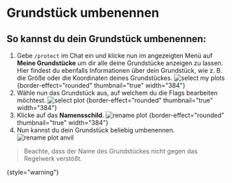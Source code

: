 <show-structure depth="0"/>

# Grundstück umbenennen

## So kannst du dein Grundstück umbenennen:

1. Gebe `/protect` im Chat ein und klicke nun im angezeigten Menü auf **Meine Grundstücke** um dir
   alle deine Grundstücke anzeigen zu lassen. Hier findest du ebenfalls Informationen über dein
   Grundstück, wie z. B. die Größe oder die Koordinaten deines Grundstückes.
   ![select my plots](plot-my-plot.png) {border-effect="rounded" thumbnail="true" width="384"}
2. Wähle nun das Grundstück aus, auf welchem du die Flags bearbeiten möchtest.
   ![select plot](plot-select-plot.png) {border-effect="rounded" thumbnail="true" width="384"}
3. Klicke auf das **Namensschild**.
   ![rename plot](plot-rename.png) {border-effect="rounded" thumbnail="true" width="384"}
4. Nun kannst du dein Grundstück beliebig umbenennen.
   ![rename plot anvil](plot-rename-anvil.png)

> Beachte, dass der Name des Grundstückes nicht gegen das Regelwerk verstößt.
>
{style="warning"}
